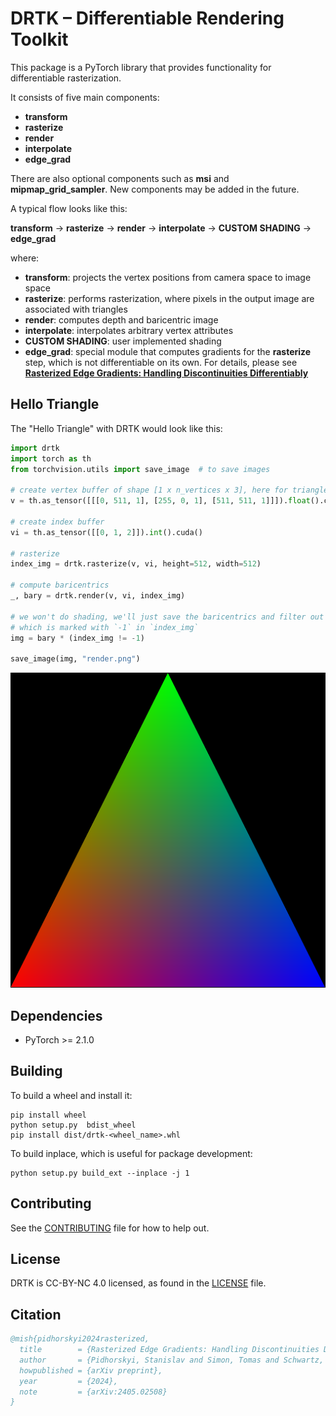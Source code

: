 # DRTK – Differentiable Rendering Toolkit

This package is a PyTorch library that provides functionality for differentiable rasterization.

It consists of five main components:

* **transform**
* **rasterize**
* **render**
* **interpolate**
* **edge_grad**

There are also optional components such as **msi** and **mipmap_grid_sampler**. New components may be added in the future.

A typical flow looks like this:

**transform** → **rasterize** → **render** → **interpolate** → **CUSTOM SHADING** → **edge_grad**

where:
- **transform**: projects the vertex positions from camera space to image space
- **rasterize**: performs rasterization, where pixels in the output image are associated with triangles
- **render**: computes depth and baricentric image
- **interpolate**: interpolates arbitrary vertex attributes
- **CUSTOM SHADING**: user implemented shading
- **edge_grad**: special module that computes gradients for the **rasterize** step, which is not differentiable on its own. For details, please see [**Rasterized Edge Gradients: Handling Discontinuities Differentiably**](https://arxiv.org/abs/2405.02508)

## Hello Triangle
The "Hello Triangle" with DRTK would look like this:
```python
import drtk
import torch as th
from torchvision.utils import save_image  # to save images

# create vertex buffer of shape [1 x n_vertices x 3], here for triangle `n_vertices` == 3
v = th.as_tensor([[[0, 511, 1], [255, 0, 1], [511, 511, 1]]]).float().cuda()

# create index buffer
vi = th.as_tensor([[0, 1, 2]]).int().cuda()

# rasterize
index_img = drtk.rasterize(v, vi, height=512, width=512)

# compute baricentrics
_, bary = drtk.render(v, vi, index_img)

# we won't do shading, we'll just save the baricentrics and filter out the empty region
# which is marked with `-1` in `index_img`
img = bary * (index_img != -1)

save_image(img, "render.png")
```

![hello triangle](docs/source/_static/hellow_triangle.png)

## Dependencies
* PyTorch >= 2.1.0

## Building

To build a wheel and install it:
```
pip install wheel
python setup.py  bdist_wheel
pip install dist/drtk-<wheel_name>.whl
```

To build inplace, which is useful for package development:
```
python setup.py build_ext --inplace -j 1
```

## Contributing

See the [CONTRIBUTING](CONTRIBUTING.md) file for how to help out.

## License
DRTK is CC-BY-NC 4.0 licensed, as found in the [LICENSE](LICENSE) file.

## Citation
```bibtex
@mish{pidhorskyi2024rasterized,
  title        = {Rasterized Edge Gradients: Handling Discontinuities Differentiably},
  author       = {Pidhorskyi, Stanislav and Simon, Tomas and Schwartz, Gabriel and Wen, He and Sheikh, Yaser and Saragih, Jason},
  howpublished = {arXiv preprint},
  year         = {2024},
  note         = {arXiv:2405.02508}
}
```
